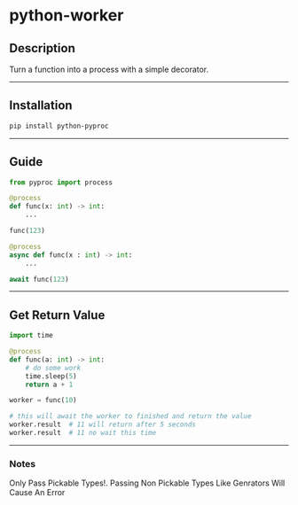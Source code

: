 # python-worker

## Description
Turn a function into a process with a simple decorator.

---

## Installation
```bash
pip install python-pyproc
```

---
## Guide
```python
from pyproc import process

@process
def func(x: int) -> int:
    ...

func(123)

@process
async def func(x : int) -> int:
    ...

await func(123)
```

---
## Get Return Value

```python
import time

@process
def func(a: int) -> int:
    # do some work
    time.sleep(5)
    return a + 1

worker = func(10)

# this will await the worker to finished and return the value
worker.result  # 11 will return after 5 seconds
worker.result  # 11 no wait this time
```
---
### Notes
  Only Pass Pickable Types!. Passing Non Pickable Types Like Genrators Will Cause An Error

